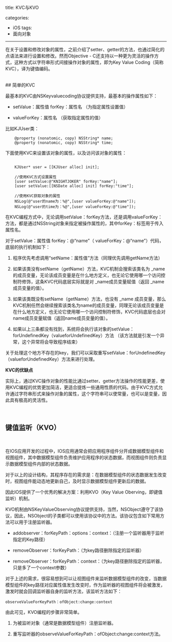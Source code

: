
title: KVC与KVO

categories:
- iOS
tags:
- 面向对象

---
在关于设置和修改对象的属性，之前介绍了setter、getter的方法，也通过简化的点语法来进行设置和修改。然而Objective - C还支持以一种更为灵活的操作方式，这种方式以字符串形式间接操作对象的属性，即为Key Value Coding（简称KVC），译为键值编码。

<br>
## 简单的KVC
<br>

最基本的KVC由NSKeyvaluecoding协议提供支持，最基本的操作属性如下：

- setValue：属性值 forKey：属性名 （为指定属性设置值）

- valueForKey：属性名 （获取指定属性的值）

比如KJUser类：

```
	@property (nonatomic, copy) NSString* name;
	@property (nonatomic, copy) NSString* time;
```

下面使用KVC来设置该对象的属性，以及访问该对象的属性：

```

	KJUser* user = [[KJUser alloc] init];
	
	//使用KVC方式设置属性
	[user setValue:@"KNIGHTJOKER" forKey:"name"];
	[user setValue:[[NSDate alloc] init] forKey:"time"];
	
	//使用KVC获取对象的属性
	NSLog(@"user的name为：%@",[user valueForKey:@"name"]);
	NSLog(@"user的time为：%@",[user valueForKey:@"time"]);
```

在KVC编程方式中，无论调用setValue：forKey方法，还是调用valueForKey：方法，都是通过NSString对象来指定被操作属性的，其中forKey：标签用于传入属性名。

对于setValue：属性值 forKey：@“name”（ valueForKey：@“name”）代码，底层的执行机制如下：

1. 程序优先考虑调用“setName：属性值”方法（同理优先调用getName方法）

2. 如果该类没有setName（getName）方法，KVC机制会搜索该类名为 _name 的成员变量，无论该成员变量是在什么地方定义，也无论它使用哪一个访问控制符修饰，这条KVC代码底层实际就是对 _name成员变量赋值（返回 _name成员变量的值）。

3. 如果该类既没有setName（getName）方法，也没有 _name 成员变量，那么KVC机制任然会继续搜索该类名为name的成员变量，同理无论该成员变量是在什么地方定义，也无论它使用哪一个访问控制符修饰，KVC代码底层也会对name成员变量赋值（返回name成员变量的值）。

4. 如果以上三条都没有找到，系统将会执行该对象的setValue：forUndefinedKey（valueforUndefinedKey）方法 （该方法就是引发一个异常，这个异常将会导致程序结束）

关于处理这个地方不存在的key，我们可以采取重写setValue：forUndefinedKey（valueforUndefinedKey）方法来进行处理。

**KVC的优缺点**

实际上，通过KVC操作对象的性能比通过setter、getter方法操作的性能更差，使用KVC编程的优势更加简洁，更适合提炼一些通用性质的代码。由于KVC方式允许通过字符串形式来操作对象的属性，这个字符串可以使常量，也可以是变量，因此具有极高的灵活性。

<br>

## 键值监听（KVO）

<br>

在IOS应用开发的过程中，IOS应用通常会把应用程序组件分开成数据模型组件和视图组件，其中数据模型组件负责维护应用程序的状态数据，而视图组件则负责显示数据模型组件内部的状态数据。

对于以上的设计结构，其程序存在的需求是：在数据模型组件的状态数据发生改变时，视图组件能动态地更新自己，及时显示数据模型组件更新后的数据。

因此IOS提供了一个优秀的解决方案：利用KVO（Key Value Oberving，即键值监听）机制。

KVO机制由NSKeyValueObserving协议提供支持，当然，NSObject遵守了该协议，因此，NSObject的子类都可以使用该协议中的方法。该协议包含如下常用方法可以用于注册监听器。

- addobserver：forKeyPath：options：context：（注册一个监听器用于监听指定的Key路径）

- removeObserver：forKeyPath：（为key路径删除指定的监听器）

- removeObserver：forKeyPath：context：（为key路径删除指定的监听器，只是多了一个context参数）

对于上述的需求，很容易想到可以让视图组件来监听数据模型组件的改变，当数据模型组件的key路径对应属性值发生改变时，作为监听器的视图组件将会被激发，激发时就会回调监听器自身的监听方法，该监听方法如下：

`observeValueForKeyPath：ofObject:change:context`

由此可见，KVO编程的步骤非常简单。

1. 为被监听对象（通常是数据模型组件）注册监听器。

2. 重写监听器的observeValueForKeyPath：ofObject:change:context方法。




